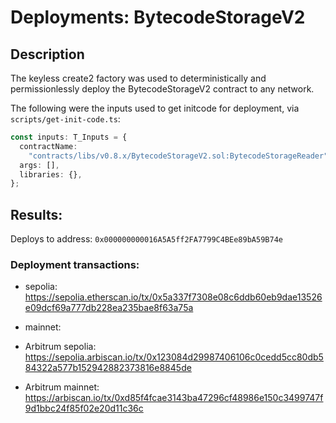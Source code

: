 # Deployments: BytecodeStorageV2

## Description

The keyless create2 factory was used to deterministically and permissionlessly deploy the BytecodeStorageV2 contract to any network.

The following were the inputs used to get initcode for deployment, via `scripts/get-init-code.ts`:

```typescript
const inputs: T_Inputs = {
  contractName:
    "contracts/libs/v0.8.x/BytecodeStorageV2.sol:BytecodeStorageReader",
  args: [],
  libraries: {},
};
```

## Results:

Deploys to address: `0x000000000016A5A5ff2FA7799C4BEe89bA59B74e`

### Deployment transactions:

- sepolia: https://sepolia.etherscan.io/tx/0x5a337f7308e08c6ddb60eb9dae13526e09dcf69a777db228ea235bae8f63a75a

- mainnet:

- Arbitrum sepolia: https://sepolia.arbiscan.io/tx/0x123084d29987406106c0cedd5cc80db584322a577b152942882373816e8845de

- Arbitrum mainnet: https://arbiscan.io/tx/0xd85f4fcae3143ba47296cf48986e150c3499747f9d1bbc24f85f02e20d11c36c
